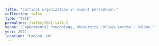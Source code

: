 ```yaml
---
title: "Cortical organization in visual perception."
collection: talks
type: "Talk"
permalink: /talks/2021-talk-2
venue: "Experimental Psychology, University College London - online."
year: 2021
location: "London, UK"
---
```



